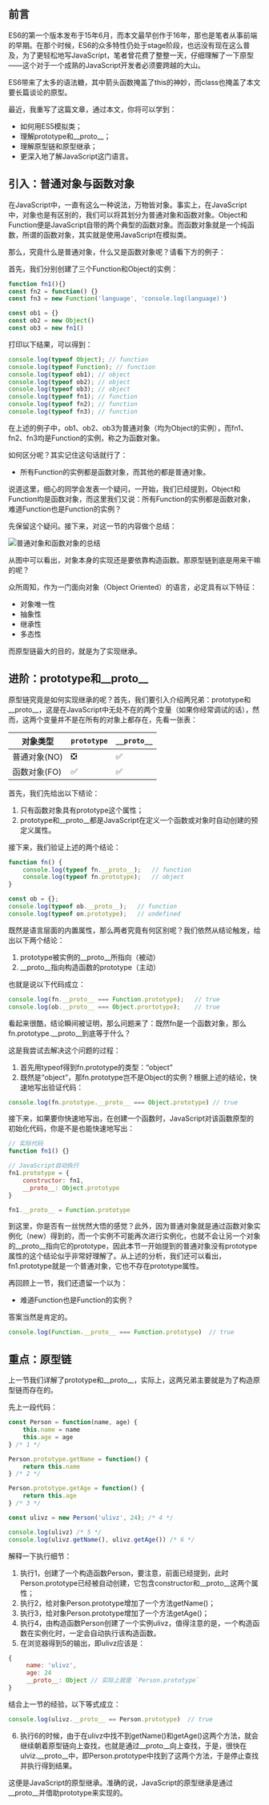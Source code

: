 ## 前言

ES6的第一个版本发布于15年6月，而本文最早创作于16年，那也是笔者从事前端的早期。在那个时候，ES6的众多特性仍处于stage阶段，也远没有现在这么普及，为了更轻松地写JavaScript，笔者曾花费了整整一天，仔细理解了一下原型——这个对于一个成熟的JavaScript开发者必须要跨越的大山。

ES6带来了太多的语法糖，其中箭头函数掩盖了this的神妙，而class也掩盖了本文要长篇谈论的原型。

最近，我重写了这篇文章，通过本文，你将可以学到：

* 如何用ES5模拟类；
* 理解prototype和\_\_proto__；
* 理解原型链和原型继承；
* 更深入地了解JavaScript这门语言。

## 引入：普通对象与函数对象

在JavaScript中，一直有这么一种说法，万物皆对象。事实上，在JavaScript中，对象也是有区别的，我们可以将其划分为普通对象和函数对象。Object和Function便是JavaScript自带的两个典型的函数对象。而函数对象就是一个纯函数，所谓的函数对象，其实就是使用JavaScript在模拟类。

那么，究竟什么是普通对象，什么又是函数对象呢？请看下方的例子：

首先，我们分别创建了三个Function和Object的实例：

```javascript
function fn1(){}
const fn2 = function() {}
const fn3 = new Function('language', 'console.log(language)')

const ob1 = {}
const ob2 = new Object()
const ob3 = new fn1()
```

打印以下结果，可以得到：

```javascript
console.log(typeof Object); // function
console.log(typeof Function); // function
console.log(typeof ob1); // object
console.log(typeof ob2); // object
console.log(typeof ob3); // object
console.log(typeof fn1); // function
console.log(typeof fn2); // function
console.log(typeof fn3); // function
```

在上述的例子中，ob1、ob2、ob3为普通对象（均为Object的实例），而fn1、fn2、fn3均是Function的实例，称之为函数对象。

如何区分呢？其实记住这句话就行了：

* 所有Function的实例都是函数对象，而其他的都是普通对象。

说道这里，细心的同学会发表一个疑问，一开始，我们已经提到，Object和Function均是函数对象，而这里我们又说：所有Function的实例都是函数对象，难道Function也是Function的实例？

先保留这个疑问。接下来，对这一节的内容做个总结：

![普通对象和函数对象的总结](https://user-gold-cdn.xitu.io/2018/2/27/161d355acfd4d6a5?imageView2/0/w/1280/h/960/format/webp/ignore-error/1)

从图中可以看出，对象本身的实现还是要依靠构造函数。那原型链到底是用来干嘛的呢？

众所周知，作为一门面向对象（Object Oriented）的语言，必定具有以下特征：

* 对象唯一性
* 抽象性
* 继承性
* 多态性

而原型链最大的目的，就是为了实现继承。

## 进阶：prototype和\_\_proto__

原型链究竟是如何实现继承的呢？首先，我们要引入介绍两兄弟：prototype和\_\_proto__，这是在JavaScript中无处不在的两个变量（如果你经常调试的话），然而，这两个变量并不是在所有的对象上都存在，先看一张表：

| 对象类型     | `prototype` | `__proto__` |
| ------------ | ----------- | ----------- |
| 普通对象(NO) | ❎           | ✅           |
| 函数对象(FO) | ✅           | ✅           |

首先，我们先给出以下结论：

1. 只有函数对象具有prototype这个属性；
2. prototype和\_\_proto__都是JavaScript在定义一个函数或对象时自动创建的预定义属性。

接下来，我们验证上述的两个结论：

```javascript
function fn() {
    console.log(typeof fn.__proto__);	// function
    console.log(typeof fn.prototype);	// object
}

const ob = {};
console.log(typeof ob.__proto__);	// function
console.log(typeof on.prototype);	// undefined
```

既然是语言层面的内置属性，那么两者究竟有何区别呢？我们依然从结论触发，给出以下两个结论：

1. prototype被实例的\_\_proto__所指向（被动）
2. \_\_proto__指向构造函数的prototype（主动）

也就是说以下代码成立：

```javascript
console.log(fn.__proto__ === Function.prototype);	// true
console.log(ob.__proto__ === Object.prortotype);	// true
```

看起来很酷，结论瞬间被证明，那么问题来了：既然fn是一个函数对象，那么fn.prototype.\_\_proto__到底等于什么？

这是我尝试去解决这个问题的过程：

1. 首先用typeof得到fn.prototype的类型：“object”
2. 既然是“object”，那fn.prototype岂不是Object的实例？根据上述的结论，快速地写出验证代码：

```javascript
console.log(fn.prototype.__proto__ === Object.prototype) // true
```

接下来，如果要你快速地写出，在创建一个函数时，JavaScript对该函数原型的初始化代码，你是不是也能快速地写出：

```javascript
// 实际代码
function fn1() {}

// JavaScript自动执行
fn1.prototype = {
    constructor: fn1,
    __proto__: Object.prototype
}

fn1.__proto__ = Function.prototype
```

到这里，你是否有一丝恍然大悟的感觉？此外，因为普通对象就是通过函数对象实例化（new）得到的，而一个实例不可能再次进行实例化，也就不会让另一个对象的\_\_proto__指向它的prototype，因此本节一开始提到的普通对象没有prototype属性的这个结论似乎非常好理解了。从上述的分析，我们还可以看出，fn1.prototype就是一个普通对象，它也不存在prototype属性。

再回顾上一节，我们还遗留一个以为：

* 难道Function也是Function的实例？

答案当然是肯定的。

```javascript
console.log(Function.__proto__ === Function.prototype)	// true
```

## 重点：原型链

上一节我们详解了prototype和\_\_proto__，实际上，这两兄弟主要就是为了构造原型链而存在的。

先上一段代码：

```javascript
const Person = function(name, age) {
    this.name = name
    this.age = age
} /* 1 */

Person.prototype.getName = function() {
    return this.name
} /* 2 */

Person.prototype.getAge = function() {
    return this.age
} /* 3 */

const ulivz = new Person('ulivz', 24); /* 4 */

console.log(ulivz) /* 5 */
console.log(ulivz.getName(), ulivz.getAge()) /* 6 */
```

解释一下执行细节：

1. 执行1，创建了一个构造函数Person，要注意，前面已经提到，此时Person.prototype已经被自动创建，它包含constructor和\_\_proto__这两个属性；
2. 执行2，给对象Person.prototype增加了一个方法getName()；
3. 执行3，给对象Person.prototype增加了一个方法getAge()；
4. 执行4，由构造函数Person创建了一个实例ulivz，值得注意的是，一个构造函数在实例化时，一定会自动执行该构造函数。
5. 在浏览器得到5的输出，即ulivz应该是：

```javascript
{
     name: 'ulivz',
     age: 24
     __proto__: Object // 实际上就是 `Person.prototype`
}
```

结合上一节的经验，以下等式成立：

```javascript
console.log(ulivz.__proto__ == Person.prototype)  // true
```

6. 执行6的时候，由于在ulivz中找不到getName()和getAge()这两个方法，就会继续朝着原型链向上查找，也就是通过\_\_proto__向上查找，于是，很快在ulviz\.\_\_proto\_\_中，即Person.prototype中找到了这两个方法，于是停止查找并执行得到结果。

这便是JavaScript的原型继承。准确的说，JavaScript的原型继承是通过\_\_proto__并借助prototype来实现的。



